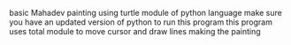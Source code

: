 basic Mahadev painting using turtle module of python language 
make sure you have an updated version of python to run this program
this program uses total module to move cursor and draw lines making the painting
